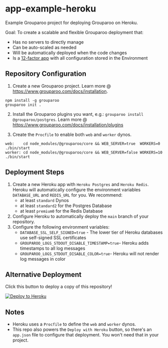 # app-example-heroku

Example Grouparoo project for deploying Grouparoo on Heroku.

Goal: To create a scalable and flexible Grouparoo deployment that:

- Has no servers to directly manage
- Can be auto-scaled as needed
- Will be automatically deployed when the code changes
- Is a [12-factor app](https://12factor.net/) with all configuration stored in the Environment

## Repository Configuration

1. Create a new Grouparoo project. Learn more @ https://www.grouparoo.com/docs/installation.

```
npm install -g grouparoo
grouparoo init .
```

2. Install the Grouparoo plugins you want, e.g.: `grouparoo install @grouparoo/postgres`. Learn more @ https://www.grouparoo.com/docs/installation/plugins

3. Create the `Procfile` to enable both `web` and `worker` dynos.

```
web:    cd node_modules/@grouparoo/core && WEB_SERVER=true  WORKERS=0  ./bin/start
worker: cd node_modules/@grouparoo/core && WEB_SERVER=false WORKERS=10 ./bin/start
```

## Deployment Steps

1. Create a new Heroku app with `Heroku Postgres` and `Heroku Redis`. Heroku will automatically configure the environment variables `DATABASE_URL` and `REDIS_URL` for you. We recommend:
   - at least `standard` Dynos
   - at least `standard2` for the Postgres Database
   - at least `premium0` for the Redis Database
2. Configure Heroku to automatically deploy the `main` branch of your repository.
3. Configure the following environment variables:
   - `DATABASE_SSL_SELF_SIGNED=true` - The lower tier of Heroku databases use self-signed SSL certificates
   - `GROUPAROO_LOGS_STDOUT_DISABLE_TIMESTAMP=true`- Heroku adds timestamps to all log messages
   - `GROUPAROO_LOGS_STDOUT_DISABLE_COLOR=true`- Heroku will not render log messages in color

## Alternative Deployment

Click this button to deploy a copy of this repository!

[![Deploy to Heroku](https://www.herokucdn.com/deploy/button.svg)](https://heroku.com/deploy?template=https://github.com/grouparoo/app-example-heroku)

## Notes

- Heroku uses a `Procfile` to define the `web` and `worker` dynos.
- This repo also powers the `Deploy with Heroku` button, so there's an `app.json` file to configure that deployment. You won't need that in your project.
